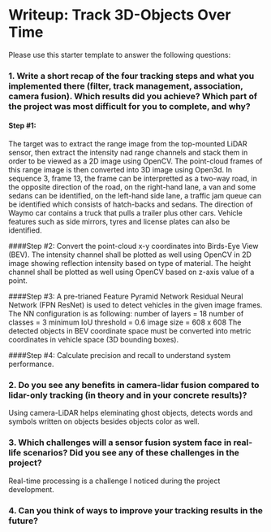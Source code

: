 # Writeup: Track 3D-Objects Over Time

Please use this starter template to answer the following questions:

### 1. Write a short recap of the four tracking steps and what you implemented there (filter, track management, association, camera fusion). Which results did you achieve? Which part of the project was most difficult for you to complete, and why?
#### Step #1:
  The target was to extract the range image from the top-mounted LiDAR sensor, then extract the intensity nad range channels and stack them in order to be viewed as a 2D image using OpenCV. The point-cloud frames of this range image is then converted into 3D image using Open3d.
  In sequence 3, frame 13, the frame can be interpretted as a two-way road, in the opposite direction of the road, on the right-hand lane, a van and some sedans can be identified, on the left-hand side lane, a traffic jam queue can be identified which consists of hatch-backs and sedans. The direction of Waymo car contains a truck that pulls a trailer plus other cars. Vehicle features such as side mirrors, tyres and license plates can also be identified.
  
####Step #2:
  Convert the point-cloud x-y coordinates into Birds-Eye View (BEV). The intensity channel shall be plotted as well using OpenCV in 2D image showing reflection intensity based on type of material. The height channel shall be plotted as well using OpenCV based on z-axis value of a point.

####Step #3:
  A pre-trianed Feature Pyramid Network Residual Neural Network (FPN ResNet) is used to detect vehicles in the given image frames.
  The NN configuration is as following:
    number of layers = 18
    number of classes = 3
    minimum IoU threshold = 0.6
    image size = 608 x 608
  The detected objects in BEV coordinate space must be converted into metric coordinates in vehicle space (3D bounding boxes). 

####Step #4:
  Calculate precision and recall to understand system performance.

### 2. Do you see any benefits in camera-lidar fusion compared to lidar-only tracking (in theory and in your concrete results)? 
Using camera-LiDAR helps eleminating ghost objects, detects words and symbols written on objects besides objects color as well.

### 3. Which challenges will a sensor fusion system face in real-life scenarios? Did you see any of these challenges in the project?
Real-time processing is a challenge I noticed during the project development.

### 4. Can you think of ways to improve your tracking results in the future?

